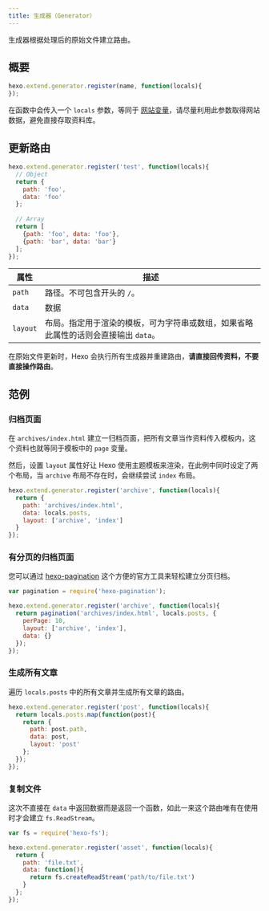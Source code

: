 ```yaml
---
title: 生成器（Generator）
---
```

生成器根据处理后的原始文件建立路由。

## 概要

``` js
hexo.extend.generator.register(name, function(locals){
});
```

在函数中会传入一个 `locals` 参数，等同于 [网站变量](../public/variables.html#网站变量)，请尽量利用此参数取得网站数据，避免直接存取资料库。

## 更新路由

``` js
hexo.extend.generator.register('test', function(locals){
  // Object
  return {
    path: 'foo',
    data: 'foo'
  };
  
  // Array
  return [
    {path: 'foo', data: 'foo'},
    {path: 'bar', data: 'bar'}
  ];
});
```

属性 | 描述
--- | ---
`path` | 路径。不可包含开头的 `/`。
`data` | 数据
`layout` | 布局。指定用于渲染的模板，可为字符串或数组，如果省略此属性的话则会直接输出 `data`。

在原始文件更新时，Hexo 会执行所有生成器并重建路由，**请直接回传资料，不要直接操作路由**。

## 范例

### 归档页面

在 `archives/index.html` 建立一归档页面，把所有文章当作资料传入模板内，这个资料也就等同于模板中的 `page` 变量。

然后，设置 `layout` 属性好让 Hexo 使用主题模板来渲染，在此例中同时设定了两个布局，当 `archive` 布局不存在时，会继续尝试 `index` 布局。

``` js
hexo.extend.generator.register('archive', function(locals){
  return {
    path: 'archives/index.html',
    data: locals.posts,
    layout: ['archive', 'index']
  }
});
```

### 有分页的归档页面

您可以通过 [hexo-pagination] 这个方便的官方工具来轻松建立分页归档。

``` js
var pagination = require('hexo-pagination');

hexo.extend.generator.register('archive', function(locals){
  return pagination('archives/index.html', locals.posts, {
    perPage: 10,
    layout: ['archive', 'index'],
    data: {}
  });
});
```

### 生成所有文章

遍历 `locals.posts` 中的所有文章并生成所有文章的路由。

``` js
hexo.extend.generator.register('post', function(locals){
  return locals.posts.map(function(post){
    return {
      path: post.path,
      data: post,
      layout: 'post'
    };
  });
});
```

### 复制文件

这次不直接在 `data` 中返回数据而是返回一个函数，如此一来这个路由唯有在使用时才会建立 `fs.ReadStream`。

``` js
var fs = require('hexo-fs');

hexo.extend.generator.register('asset', function(locals){
  return {
    path: 'file.txt',
    data: function(){
      return fs.createReadStream('path/to/file.txt')
    }
  };
});
```

[hexo-pagination]: https://github.com/hexojs/hexo-pagination
